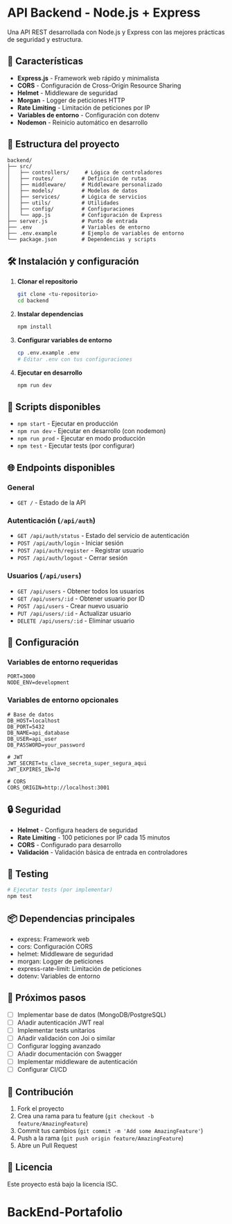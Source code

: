 # API Backend - Node.js + Express

Una API REST desarrollada con Node.js y Express con las mejores prácticas de seguridad y estructura.

## 🚀 Características

- **Express.js** - Framework web rápido y minimalista
- **CORS** - Configuración de Cross-Origin Resource Sharing
- **Helmet** - Middleware de seguridad
- **Morgan** - Logger de peticiones HTTP
- **Rate Limiting** - Limitación de peticiones por IP
- **Variables de entorno** - Configuración con dotenv
- **Nodemon** - Reinicio automático en desarrollo

## 📁 Estructura del proyecto

```
backend/
├── src/
│   ├── controllers/     # Lógica de controladores
│   ├── routes/         # Definición de rutas
│   ├── middleware/     # Middleware personalizado
│   ├── models/         # Modelos de datos
│   ├── services/       # Lógica de servicios
│   ├── utils/          # Utilidades
│   ├── config/         # Configuraciones
│   └── app.js          # Configuración de Express
├── server.js           # Punto de entrada
├── .env                # Variables de entorno
├── .env.example        # Ejemplo de variables de entorno
└── package.json        # Dependencias y scripts
```

## 🛠️ Instalación y configuración

1. **Clonar el repositorio**
   ```bash
   git clone <tu-repositorio>
   cd backend
   ```

2. **Instalar dependencias**
   ```bash
   npm install
   ```

3. **Configurar variables de entorno**
   ```bash
   cp .env.example .env
   # Editar .env con tus configuraciones
   ```

4. **Ejecutar en desarrollo**
   ```bash
   npm run dev
   ```

## 📜 Scripts disponibles

- `npm start` - Ejecutar en producción
- `npm run dev` - Ejecutar en desarrollo (con nodemon)
- `npm run prod` - Ejecutar en modo producción
- `npm test` - Ejecutar tests (por configurar)

## 🌐 Endpoints disponibles

### General
- `GET /` - Estado de la API

### Autenticación (`/api/auth`)
- `GET /api/auth/status` - Estado del servicio de autenticación
- `POST /api/auth/login` - Iniciar sesión
- `POST /api/auth/register` - Registrar usuario
- `POST /api/auth/logout` - Cerrar sesión

### Usuarios (`/api/users`)
- `GET /api/users` - Obtener todos los usuarios
- `GET /api/users/:id` - Obtener usuario por ID
- `POST /api/users` - Crear nuevo usuario
- `PUT /api/users/:id` - Actualizar usuario
- `DELETE /api/users/:id` - Eliminar usuario

## 🔧 Configuración

### Variables de entorno requeridas

```env
PORT=3000
NODE_ENV=development
```

### Variables de entorno opcionales

```env
# Base de datos
DB_HOST=localhost
DB_PORT=5432
DB_NAME=api_database
DB_USER=api_user
DB_PASSWORD=your_password

# JWT
JWT_SECRET=tu_clave_secreta_super_segura_aqui
JWT_EXPIRES_IN=7d

# CORS
CORS_ORIGIN=http://localhost:3001
```

## 🔒 Seguridad

- **Helmet** - Configura headers de seguridad
- **Rate Limiting** - 100 peticiones por IP cada 15 minutos
- **CORS** - Configurado para desarrollo
- **Validación** - Validación básica de entrada en controladores

## 🧪 Testing

```bash
# Ejecutar tests (por implementar)
npm test
```

## 📦 Dependencias principales

- express: Framework web
- cors: Configuración CORS
- helmet: Middleware de seguridad
- morgan: Logger de peticiones
- express-rate-limit: Limitación de peticiones
- dotenv: Variables de entorno

## 🔄 Próximos pasos

- [ ] Implementar base de datos (MongoDB/PostgreSQL)
- [ ] Añadir autenticación JWT real
- [ ] Implementar tests unitarios
- [ ] Añadir validación con Joi o similar
- [ ] Configurar logging avanzado
- [ ] Añadir documentación con Swagger
- [ ] Implementar middleware de autenticación
- [ ] Configurar CI/CD

## 🤝 Contribución

1. Fork el proyecto
2. Crea una rama para tu feature (`git checkout -b feature/AmazingFeature`)
3. Commit tus cambios (`git commit -m 'Add some AmazingFeature'`)
4. Push a la rama (`git push origin feature/AmazingFeature`)
5. Abre un Pull Request

## 📄 Licencia

Este proyecto está bajo la licencia ISC.
# BackEnd-Portafolio
